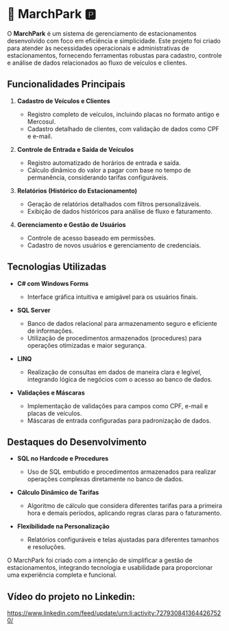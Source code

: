 # 🚗 MarchPark 🅿

O **MarchPark** é um sistema de gerenciamento de estacionamentos desenvolvido com foco em eficiência e simplicidade. Este projeto foi criado para atender às necessidades operacionais e administrativas de estacionamentos, fornecendo ferramentas robustas para cadastro, controle e análise de dados relacionados ao fluxo de veículos e clientes.

## Funcionalidades Principais

1. **Cadastro de Veículos e Clientes**
   - Registro completo de veículos, incluindo placas no formato antigo e Mercosul.
   - Cadastro detalhado de clientes, com validação de dados como CPF e e-mail.

2. **Controle de Entrada e Saída de Veículos**
   - Registro automatizado de horários de entrada e saída.
   - Cálculo dinâmico do valor a pagar com base no tempo de permanência, considerando tarifas configuráveis.

3. **Relatórios (Histórico do Estacionamento)**
   - Geração de relatórios detalhados com filtros personalizáveis.
   - Exibição de dados históricos para análise de fluxo e faturamento.

4. **Gerenciamento e Gestão de Usuários**
   - Controle de acesso baseado em permissões.
   - Cadastro de novos usuários e gerenciamento de credenciais.

## Tecnologias Utilizadas

- **C# com Windows Forms**
  - Interface gráfica intuitiva e amigável para os usuários finais.

- **SQL Server**
  - Banco de dados relacional para armazenamento seguro e eficiente de informações.
  - Utilização de procedimentos armazenados (procedures) para operações otimizadas e maior segurança.

- **LINQ**
  - Realização de consultas em dados de maneira clara e legível, integrando lógica de negócios com o acesso ao banco de dados.

- **Validações e Máscaras**
  - Implementação de validações para campos como CPF, e-mail e placas de veículos.
  - Máscaras de entrada configuradas para padronização de dados.

## Destaques do Desenvolvimento

- **SQL no Hardcode e Procedures**
  - Uso de SQL embutido e procedimentos armazenados para realizar operações complexas diretamente no banco de dados.

- **Cálculo Dinâmico de Tarifas**
  - Algoritmo de cálculo que considera diferentes tarifas para a primeira hora e demais períodos, aplicando regras claras para o faturamento.

- **Flexibilidade na Personalização**
  - Relatórios configuráveis e telas ajustadas para diferentes tamanhos e resoluções.

O MarchPark foi criado com a intenção de simplificar a gestão de estacionamentos, integrando tecnologia e usabilidade para proporcionar uma experiência completa e funcional.


## Vídeo do projeto no Linkedin:

https://www.linkedin.com/feed/update/urn:li:activity:7279308413644267520/

